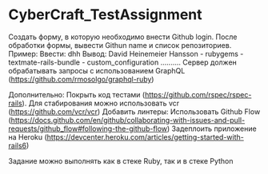 # CyberCraft_TestAssignment

Создать форму, в которую необходимо внести Github login. После обработки формы, вывести
Githun name и список репозиториев.
Пример:
Ввести: dhh
Вывод:
    David Heinemeier Hansson
    - rubygems
    - textmate-rails-bundle
    - custom_configuration
    ..........
Сервер должен обрабатывать запросы с использованием GraphQL (<https://github.com/rmosolgo/graphql-ruby>)

Дополнительно:
Покрыть код тестами (<https://github.com/rspec/rspec-rails>). Для стабирования можно использовать vcr (<https://github.com/vcr/vcr>)
Добавить линтеры:
Использовать Github Flow (<https://docs.github.com/en/github/collaborating-with-issues-and-pull-requests/github_flow#following-the-github-flow>)
Задеплоить приложение на Heroku (<https://devcenter.heroku.com/articles/getting-started-with-rails6>)

Задание можно выполнять как в стеке Ruby, так и в стеке Python
